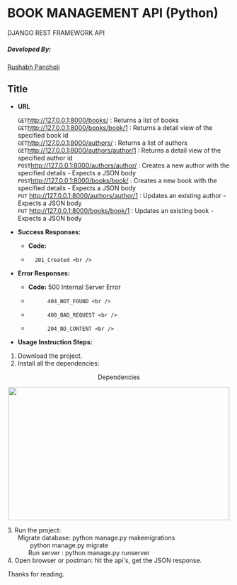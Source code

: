 # BOOK MANAGEMENT  API (Python)
DJANGO REST FRAMEWORK API
 ##### Developed By: 
[Rushabh Pancholi](https://www.linkedin.com/in/rushabh-pancholi-62235b166/)

**Title**
----
 
* **URL**

  `GET`http://127.0.0.1:8000/books/ : Returns a list of books <br/> 
  `GET`http://127.0.0.1:8000/books/book/1 : Returns a detail view of the specified book id <br/> 
  `GET`http://127.0.0.1:8000/authors/ : Returns a list of authors <br/> 
  `GET`http://127.0.0.1:8000/authors/author/1 : Returns a detail view of the specified author id  <br/> 
  `POST`http://127.0.0.1:8000/authors/author/ : Creates a new author with the specified details - Expects a JSON body <br/> 
  `POST`http://127.0.0.1:8000/books/book/ :  Creates a new book with the specified details - Expects a JSON body <br/> 
  `PUT` http://127.0.0.1:8000/authors/author/1 : Updates an existing author - Expects a JSON body <br/> 
  `PUT` http://127.0.0.1:8000/books/book/1 : Updates an existing book - Expects a JSON body <br/> 
  
* **Success Responses:**

  * **Code:** 
  *       201_Created <br />
 
* **Error Responses:**

  * **Code:** 500 Internal Server Error <br />
  *           404_NOT_FOUND <br />
  *           400_BAD_REQUEST <br />
  *           204_NO_CONTENT <br />     
* **Usage Instruction Steps:**
 1. Download the project. <br/>
 2. Install all the dependencies:<br/>
 <p align="center">Dependencies</p>
<p align="center"><img align="centre" width="500" height="300" src="https://user-images.githubusercontent.com/17960965/125812255-44bf2e08-4697-470c-950a-c684edbaecab.png"></p>
 3. Run the project: <br/>
    &nbsp;&nbsp;&nbsp;&nbsp;&nbsp;&nbsp;Migrate database: python manage.py makemigrations <br/>
    &nbsp;&nbsp;&nbsp;&nbsp;&nbsp;&nbsp;&nbsp;&nbsp;&nbsp;&nbsp;&nbsp;&nbsp;                  python manage.py migrate <br/>
    &nbsp;&nbsp;&nbsp;&nbsp;&nbsp;&nbsp;&nbsp;&nbsp;&nbsp;&nbsp;&nbsp;&nbsp;Run server      : python manage.py runserver  <br/>
 4. Open browser or postman: hit the api's, get the JSON response.

Thanks for reading.
